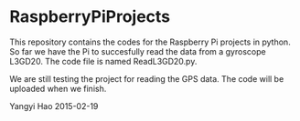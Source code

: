 # RaspberryPiProjects

This repository contains the codes for the Raspberry Pi projects in python. 
So far we have the Pi to succesfully read the data from a gyroscope L3GD20. The code file is named ReadL3GD20.py.

We are still testing the project for reading the GPS data. The code will be uploaded when we finish.

Yangyi Hao
2015-02-19
